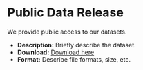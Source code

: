 # Public Data Release

We provide public access to our datasets.

- **Description:** Briefly describe the dataset.
- **Download:** [Download here](https://example.com/data.zip)
- **Format:** Describe file formats, size, etc.